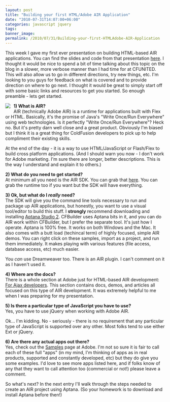 ```yaml
---
layout: post
title: "Building your first HTML/Adobe AIR Application"
date: "2010-07-31T14:07:00+06:00"
categories: javascript jquery 
tags: 
banner_image: 
permalink: /2010/07/31/Building-your-first-HTMLAdobe-AIR-Application
---
```


This week I gave my first ever presentation on building HTML-based AIR applications. You can find the slides and code from that presentation <a href="http://www.raymondcamden.com/index.cfm/2010/7/29/Slides--Code-from-CFUNITED10">here</a>. I thought it would be nice to spend a bit of time talking about this topic on the blog in a slower, more verbose manner than I had time for at CFUNITED. This will also allow us to go in different directions, try new things, etc. I'm looking to you guys for feedback on what is covered and to provide direction on where to go next. I thought it would be great to simply start off with some basic links and resources to get you started. So enough preamble - lets get started.
<!--more-->
<img src="https://static.raymondcamden.com/images/cfjedi/Adobe_Air_logo.jpg" align="left" style="margin-right: 10px;margin-bottom:10px" />
<b>1) What is AIR?</b><br/>
AIR (technically Adobe AIR) is a runtime for applications built with Flex or HTML. Basically, it's the promise of Java's "Write Once/Run Everywhere" using web technologies. Is it perfectly "Write Once/Run Everywhere"? Heck no. But it's pretty darn well close and a great product. Obviously I'm biased but I think it is a great thing for ColdFusion developers to pick up to help compliment their existing skills. 

At the end of the day - it is a way to use HTML/JavaScript or Flash/Flex to build cross platform applications. (And I should warn you now - I don't work for Adobe marketing. I'm sure there are longer, better descriptions. This is the way I understand and explain it to others.)

<b>2) What do you need to get started?</b><br/>
At minimum all you need is the AIR SDK. You can grab that <a href="http://www.adobe.com/go/air_sdk/">here</a>. You can grab the runtime too if you want but the SDK will have everything. 

<b>3) Ok, but what do I <i>really</i> need?</b><br/>
The SDK will give you the command line tools necessary to run and package up AIR applications, but honestly, you want to use a visual tool/editor to build this stuff. I <b>strongly</b> recommend downloading and installing <a href="http://www.aptana.com/">Aptana Studio 2</a>. CFBuilder uses Aptana bits in it, and you can do AIR work within CFBuilder, but I prefer the separate tool. It's just how I operate. Aptana is 100% free. It works on both Windows and the Mac. It also comes with a butt load (techincal term) of highly focused, simple AIR demos. You can right click on these samples, import as a project, and run them immediately. It makes playing with various features (file access, database access, etc) much easier. 

You <i>can</i> use Dreamweaver too. There is an AIR plugin. I can't comment on it as I haven't used it.

<b>4) Where are the docs?</b><br/>
There is a whole section at Adobe just for HTML-based AIR development: <a href="http://www.adobe.com/products/air/develop/ajax/">For Ajax developers</a>. This section contains docs, demos, and articles all focused on this type of AIR development. It was extremely helpful to me when I was preparing for my presentation.

<b>5) Is there a particular type of JavaScript you have to use?</b><br/>
Yes, you have to use jQuery when working with Adobe AIR.

Ok... I'm kidding. No - seriously - there is no requirement that any particular type of JavaScript is supported over any other. Most folks tend to use either Ext or jQuery. 

<b>6) Are there any actual apps out there?</b><br/>
Yes, check out the <a href="http://www.adobe.com/devnet/air/ajax/samples.html">Samples</a> page at Adobe. I'm not so sure it is fair to call each of these full "apps" (in my mind, I'm thinking of apps as in real products, supported and constantly developed, etc) but they do give you some examples. I'd love to see more apps listed here, and if folks know of any that they want to call attention too (commercial or not!) please leave a comment.

So what's next? In the next entry I'll walk through the steps needed to create an AIR project using Aptana. (So your homework is to download and install Aptana before then!)